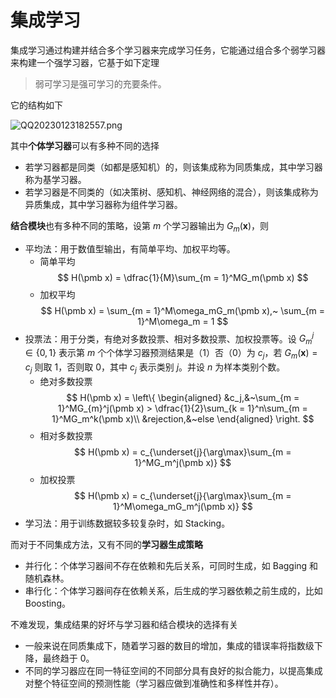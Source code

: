 # 集成学习

集成学习通过构建并结合多个学习器来完成学习任务，它能通过组合多个弱学习器来构建一个强学习器，它基于如下定理

> 弱可学习是强可学习的充要条件。

它的结构如下

![QQ20230123182557.png](http://image.tjzfile.xyz/images/2023/01/23/QQ20230123182557.png)

其中**个体学习器**可以有多种不同的选择

* 若学习器都是同类（如都是感知机）的，则该集成称为同质集成，其中学习器称为基学习器。
* 若学习器是不同类的（如决策树、感知机、神经网络的混合），则该集成称为异质集成，其中学习器称为组件学习器。

**结合模块**也有多种不同的策略，设第 $m$ 个学习器输出为 $G_m(\pmb x)$，则

* 平均法：用于数值型输出，有简单平均、加权平均等。
  * 简单平均
$$
H(\pmb x) = \dfrac{1}{M}\sum_{m = 1}^MG_m(\pmb x)
$$
  * 加权平均
$$
H(\pmb x) = \sum_{m = 1}^M\omega_mG_m(\pmb x),~ \sum_{m = 1}^M\omega_m = 1
$$
* 投票法：用于分类，有绝对多数投票、相对多数投票、加权投票等。设 $G_{m}^j\in\{0, 1\}$ 表示第 $m$ 个个体学习器预测结果是（1）否（0）为 $c_j$，若 $G_m(\pmb x) = c_j$ 则取 $1$，否则取 $0$，其中 $c_j$ 表示类别 $j$。并设 $n$ 为样本类别个数。
  * 绝对多数投票
$$
H(\pmb x) = \left\{
\begin{aligned}
    &c_j,&~\sum_{m = 1}^MG_{m}^j(\pmb x) > \dfrac{1}{2}\sum_{k = 1}^n\sum_{m = 1}^MG_m^k(\pmb x)\\
    &rejection,&~else
\end{aligned}
\right.
$$
  * 相对多数投票
$$
H(\pmb x) = c_{\underset{j}{\arg\max}\sum_{m = 1}^MG_m^j(\pmb x)}
$$
  * 加权投票
$$
H(\pmb x) = c_{\underset{j}{\arg\max}\sum_{m = 1}^M\omega_mG_m^j(\pmb x)}
$$
* 学习法：用于训练数据较多较复杂时，如 Stacking。

而对于不同集成方法，又有不同的**学习器生成策略**

* 并行化：个体学习器间不存在依赖和先后关系，可同时生成，如 Bagging 和随机森林。
* 串行化：个体学习器间存在依赖关系，后生成的学习器依赖之前生成的，比如 Boosting。

不难发现，集成结果的好坏与学习器和结合模块的选择有关

* 一般来说在同质集成下，随着学习器的数目的增加，集成的错误率将指数级下降，最终趋于 $0$。
* 不同的学习器应在同一特征空间的不同部分具有良好的拟合能力，以提高集成对整个特征空间的预测性能（学习器应做到准确性和多样性并存）。